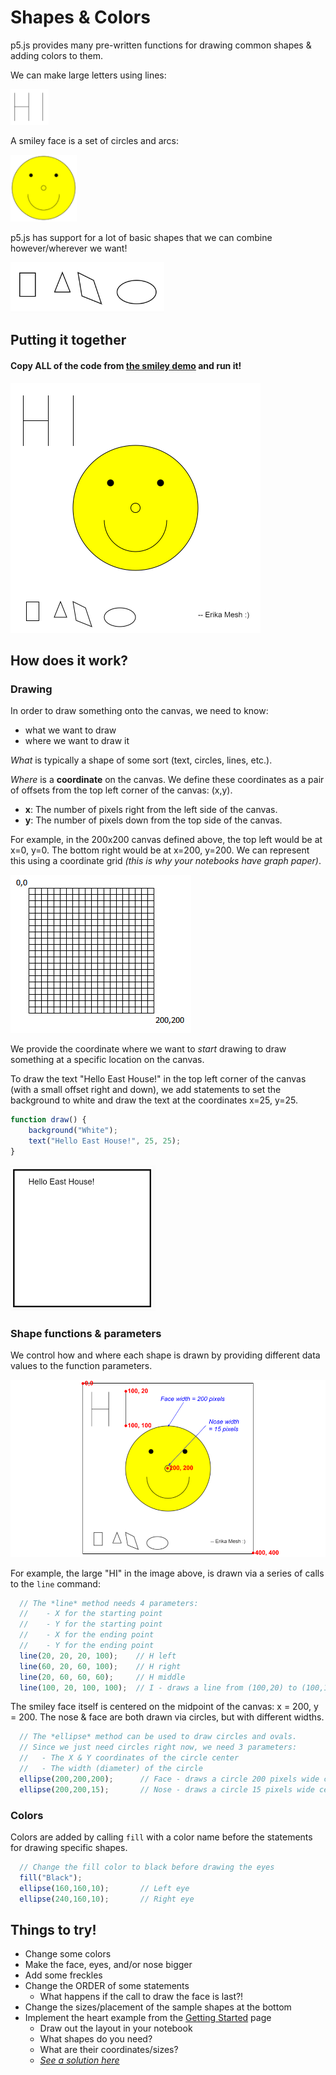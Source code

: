 # Shapes & Colors
p5.js provides many pre-written functions for drawing common shapes & adding colors to them. 

We can make large letters using lines:

![HI lines](images/HI.png)

A smiley face is a set of circles and arcs:

![Smiley face](images/smiley.png)

p5.js has support for a lot of basic shapes that we can combine however/wherever we want!

![Basic shapes](images/otherShapes.png)

## Putting it together
#### **Copy ALL of the code from [the smiley demo](smileyDemoCode.md) and run it!**

![Smiley face](images/SmileyFull.png)

## How does it work?

### Drawing
In order to draw something onto the canvas, we need to know:
- what we want to draw
- where we want to draw it

*What* is typically a shape of some sort (text, circles, lines, etc.).

*Where* is a **coordinate** on the canvas. We define these coordinates as a pair of offsets from the top left corner of the canvas: (x,y).
- **x**: The number of pixels right from the left side of the canvas.
- **y**: The number of pixels down from the top side of the canvas.

For example, in the 200x200 canvas defined above, the top left would be at x=0, y=0. The bottom right would be at x=200, y=200. We can represent this using a coordinate grid *(this is why your notebooks have graph paper)*.

![Sample canvas](images/canvas200_200.PNG)

We provide the coordinate where we want to *start* drawing to draw something at a specific location on the canvas.

To draw the text "Hello East House!" in the top left corner of the canvas (with a small offset right and down), we add statements to set the background to white and draw the text at the coordinates x=25, y=25.

```javascript
function draw() {
    background("White");
    text("Hello East House!", 25, 25);
}
```

![Hello East House](images/HelloEH.PNG)

### Shape functions & parameters
We control how and where each shape is drawn by providing different data values to the function parameters.

![Smiley face with notes](images/smileyNotes.png)

For example, the large "HI" in the image above, is drawn via a series of calls to the `line` command:
```javascript
  // The *line* method needs 4 parameters:
  //    - X for the starting point
  //    - Y for the starting point
  //    - X for the ending point
  //    - Y for the ending point
  line(20, 20, 20, 100);    // H left
  line(60, 20, 60, 100);    // H right
  line(20, 60, 60, 60);	    // H middle
  line(100, 20, 100, 100);  // I - draws a line from (100,20) to (100,100)
```

The smiley face itself is centered on the midpoint of the canvas: x = 200, y = 200. The nose & face are both drawn via circles, but with different widths.

```javascript
  // The *ellipse* method can be used to draw circles and ovals. 
  // Since we just need circles right now, we need 3 parameters:
  //   - The X & Y coordinates of the circle center
  //   - The width (diameter) of the circle
  ellipse(200,200,200);      // Face - draws a circle 200 pixels wide centered at (200, 200)
  ellipse(200,200,15);       // Nose - draws a circle 15 pixels wide centered at (200, 200) 
```

### Colors
Colors are added by calling `fill` with a color name before the statements for drawing specific shapes.

```javascript
  // Change the fill color to black before drawing the eyes
  fill("Black");
  ellipse(160,160,10);       // Left eye
  ellipse(240,160,10);       // Right eye
```

## Things to try!
- Change some colors
- Make the face, eyes, and/or nose bigger
- Add some freckles
- Change the ORDER of some statements
    - What happens if the call to draw the face is last?!
- Change the sizes/placement of the sample shapes at the bottom
- Implement the heart example from the [Getting Started](GettingStarted.md) page
    - Draw out the layout in your notebook
    - What shapes do you need?
    - What are their coordinates/sizes?
    - *[See a solution here](HeartExample.md)*

